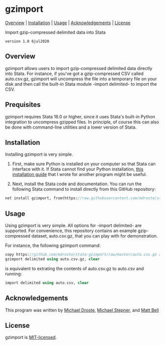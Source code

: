 
gzimport
=================================

[Overview](#overview)
| [Installation](#installation)
| [Usage](#usage)
| [Acknowledgements](#acknowledgments)
| [License](#license)

Import gzip-compressed delimited data into Stata

`version 1.0 6jul2020`


Overview
---------------------------------

gzimport allows users to import gzip-compressed delimited data directly into Stata. For instance, if you've got a gzip-compressed CSV called auto.csv.gz, gzimport will uncompress the file into a temporary file on your disk and then call the built-in Stata module -import delimited- to import the CSV. 


Prequisites
---------------------------------

gzimport requires Stata 16.0 or higher, since it uses Stata's built-in Python integration to uncompress gzipped files. In principle, of course this can also be done with command-line utilities and a lower version of Stata.

Installation
---------------------------------

Installing gzimport is very simple.

1. First, make sure Python is installed on your computer so that Stata can interface with it. If Stata cannot find your Python installation, [this installation guide](https://raw.githubusercontent.com/mdroste/stata-pyforest/master/docs/install.md) that I wrote for another program might be useful.

2. Next, install the Stata code and documentation. You can run the following Stata command to install directly from this GitHub repository:

```stata
net install gzimport, from(https://raw.githubusercontent.com/mdroste/stata-gzimport/master/) replace
```

Usage
---------------------------------

Using gzimport is very simple. All options for -import delimited- are supported. For convenience, this repository contains an example gzip-compressed dataset, auto.csv.gz, that you can play with for demonstration.

For instance, the following gzimport command:
```stata
copy https://github.com/mdroste/stata-gzimport/raw/master/auto.csv.gz auto.csv.gz
gzimport delimited using auto.csv.gz, clear
```

is equivalent to extrating the contents of auto.csv.gz to auto.csv and running:
```stata
import delimited using auto.csv, clear
```


Acknowledgements
---------------------------------

This program was written by [Michael Droste](https://github.com/mdroste), [Michael Stepner](https://github.com/michaelstepner), and [Matt Bell](https://github.com/InaniMatt1)

License
---------------------------------

gzimport is [MIT-licensed](https://github.com/mdroste/stata-gzimport/blob/master/LICENSE).

